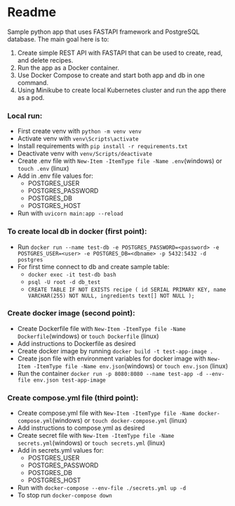 # Readme
Sample python app that uses FASTAPI framework and PostgreSQL database.
The main goal here is to:
1. Create simple REST API with FASTAPI that can be used to create, read, and delete recipes.
2. Run the app as a Docker container.
3. Use Docker Compose to create and start both app and db in one command.
4. Using Minikube to create local Kubernetes cluster and run the app there as a pod.

### Local run:
- First create venv with `python -m venv venv`
- Activate venv with `venv\Scripts\activate`
- Install requirements with `pip install -r requirements.txt`
- Deactivate venv with `venv/Scripts/deactivate`
- Create .env file with `New-Item -ItemType file -Name .env`(windows) or `touch .env` (linux)
- Add in .env file values for:
  - POSTGRES_USER
  - POSTGRES_PASSWORD
  - POSTGRES_DB
  - POSTGRES_HOST
- Run with `uvicorn main:app --reload`

### To create local db in docker (first point):
- Run `docker run --name test-db -e POSTGRES_PASSWORD=<password> -e POSTGRES_USER=<user> -e POSTGRES_DB=<dbname> -p 5432:5432 -d postgres`
- For first time connect to db and create sample table:
    - `docker exec -it test-db bash`
    - `psql -U root -d db_test`
    - `CREATE TABLE IF NOT EXISTS recipe (
    id SERIAL PRIMARY KEY,
    name VARCHAR(255) NOT NULL,
    ingredients text[] NOT NULL
    );`

### Create docker image (second point):
- Create Dockerfile file with `New-Item -ItemType file -Name Dockerfile`(windows) or `touch Dockerfile` (linux)
- Add instructions to Dockerfile as desired
- Create docker image by running `docker build -t test-app-image .`
- Create json file with environment variables for docker image with `New-Item -ItemType file -Name env.json`(windows) or `touch env.json` (linux)
- Run the container `docker run -p 8080:8080 --name test-app -d --env-file env.json test-app-image`

### Create compose.yml file (third point):
- Create compose.yml file with `New-Item -ItemType file -Name docker-compose.yml`(windows) or `touch docker-compose.yml` (linux)
- Add instructions to compose.yml as desired
- Create secret file with `New-Item -ItemType file -Name secrets.yml`(windows) or `touch secrets.yml` (linux)
- Add in secrets.yml values for:
  - POSTGRES_USER
  - POSTGRES_PASSWORD
  - POSTGRES_DB
  - POSTGRES_HOST
- Run with `docker-compose --env-file ./secrets.yml up -d`
- To stop run `docker-compose down`